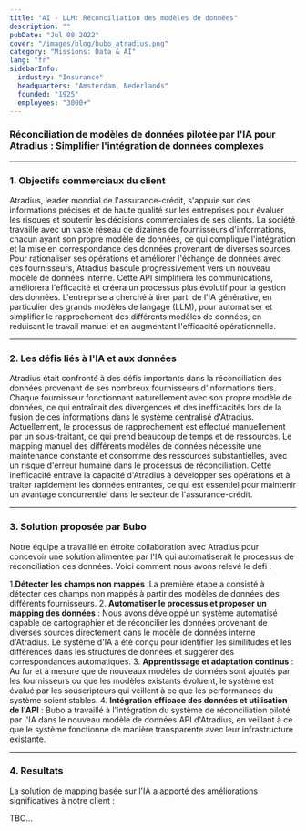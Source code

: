 ```yaml
---
title: "AI - LLM: Réconciliation des modèles de données"
description: ""
pubDate: "Jul 08 2022"
cover: "/images/blog/bubo_atradius.png"
category: "Missions: Data & AI"
lang: "fr"
sidebarInfo:
  industry: "Insurance"
  headquarters: "Amsterdam, Nederlands"
  founded: "1925"
  employees: "3000+"
---
```


### **Réconciliation de modèles de données pilotée par l'IA pour Atradius : Simplifier l'intégration de données complexes**

---

### **1. Objectifs commerciaux du client**

Atradius, leader mondial de l'assurance-crédit, s'appuie sur des informations précises et de haute qualité sur les entreprises pour évaluer les risques et soutenir les décisions commerciales de ses clients. La société travaille avec un vaste réseau de dizaines de fournisseurs d'informations, chacun ayant son propre modèle de données, ce qui complique l'intégration et la mise en correspondance des données provenant de diverses sources. Pour rationaliser ses opérations et améliorer l'échange de données avec ces fournisseurs, Atradius bascule progressivement vers un nouveau modèle de données interne. Cette API simplifiera les communications, améliorera l'efficacité et créera un processus plus évolutif pour la gestion des données. 
L'entreprise a cherché à tirer parti de l'IA générative, en particulier des grands modèles de langage (LLM), pour automatiser et simplifier le rapprochement des différents modèles de données, en réduisant le travail manuel et en augmentant l'efficacité opérationnelle.

---

### **2. Les défis liés à l'IA et aux données**

Atradius était confronté à des défis importants dans la réconciliation des données provenant de ses nombreux fournisseurs d'informations tiers. Chaque fournisseur fonctionnant naturellement avec son propre modèle de données, ce qui entraînait des divergences et des inefficacités lors de la fusion de ces informations dans le système centralisé d'Atradius. 
Actuellement, le processus de rapprochement est effectué manuellement par un sous-traitant, ce qui prend beaucoup de temps et de ressources. Le mapping manuel des différents modèles de données nécessite une maintenance constante et consomme des ressources substantielles, avec un risque d'erreur humaine dans le processus de réconciliation. Cette inefficacité entrave la capacité d'Atradius à développer ses opérations et à traiter rapidement les données entrantes, ce qui est essentiel pour maintenir un avantage concurrentiel dans le secteur de l'assurance-crédit.

---

### **3. Solution proposée par Bubo**

Notre équipe a travaillé en étroite collaboration avec Atradius pour concevoir une solution alimentée par l'IA qui automatiserait le processus de réconciliation des données. Voici comment nous avons relevé le défi :

1.**Détecter les champs non mappés** :La première étape a consisté à détecter ces champs non mappés à partir des modèles de données des différents fournisseurs.
2. **Automatiser le processus et proposer un mapping des données** : Nous avons développé un système automatisé capable de cartographier et de réconcilier les données provenant de diverses sources directement dans le modèle de données interne d'Atradius. Le système d'IA a été conçu pour identifier les similitudes et les différences dans les structures de données et suggérer des correspondances automatiques.
3. **Apprentissage et adaptation continus** : Au fur et à mesure que de nouveaux modèles de données sont ajoutés par les fournisseurs ou que les modèles existants évoluent, le système est évalué par les souscripteurs qui veillent à ce que les performances du système soient stables.
4. **Intégration efficace des données et utilisation de l'API** : Bubo a travaillé à l'intégration du système de réconciliation piloté par l'IA dans le nouveau modèle de données API d'Atradius, en veillant à ce que le système fonctionne de manière transparente avec leur infrastructure existante.

---

### **4. Resultats**

La solution de mapping basée sur l'IA a apporté des améliorations significatives à notre client :

TBC...